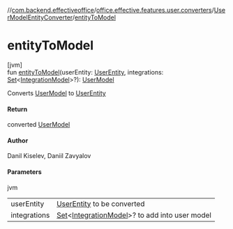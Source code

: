 //[com.backend.effectiveoffice](../../../index.md)/[office.effective.features.user.converters](../index.md)/[UserModelEntityConverter](index.md)/[entityToModel](entity-to-model.md)

# entityToModel

[jvm]\
fun [entityToModel](entity-to-model.md)(userEntity: [UserEntity](../../office.effective.features.user.repository/-user-entity/index.md), integrations: [Set](https://kotlinlang.org/api/latest/jvm/stdlib/kotlin.collections/-set/index.html)&lt;[IntegrationModel](../../office.effective.model/-integration-model/index.md)&gt;?): [UserModel](../../office.effective.model/-user-model/index.md)

Converts [UserModel](../../office.effective.model/-user-model/index.md) to [UserEntity](../../office.effective.features.user.repository/-user-entity/index.md)

#### Return

converted [UserModel](../../office.effective.model/-user-model/index.md)

#### Author

Danil Kiselev, Daniil Zavyalov

#### Parameters

jvm

| | |
|---|---|
| userEntity | [UserEntity](../../office.effective.features.user.repository/-user-entity/index.md) to be converted |
| integrations | [Set](https://kotlinlang.org/api/latest/jvm/stdlib/kotlin.collections/-set/index.html)<[IntegrationModel](../../office.effective.model/-integration-model/index.md)>? to add into user model |
